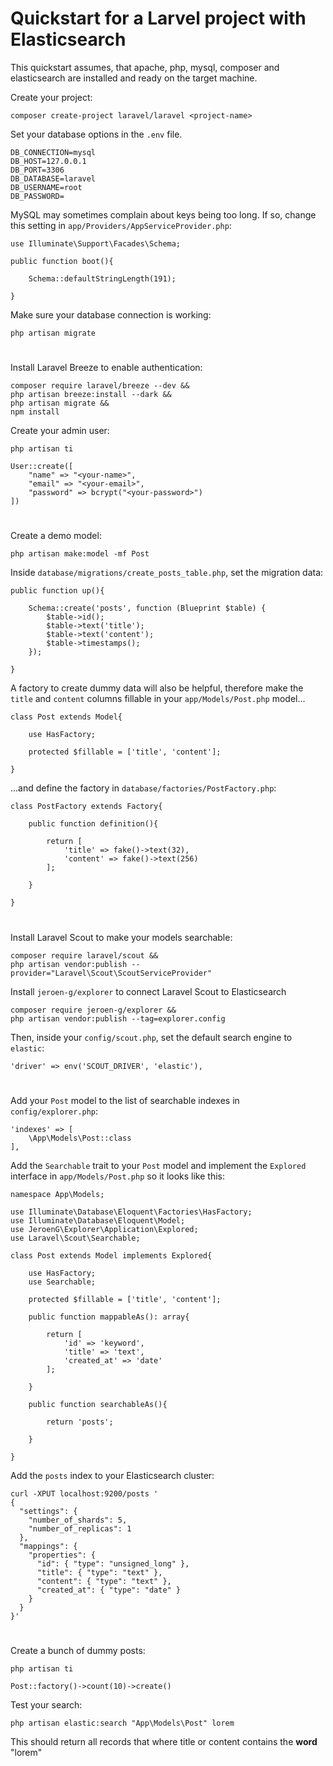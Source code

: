 # Quickstart for a Larvel project with Elasticsearch

This quickstart assumes, that apache, php, mysql, composer and elasticsearch are installed and ready on the target machine.

Create your project:

```
composer create-project laravel/laravel <project-name>
```

Set your database options in the `.env` file.

```
DB_CONNECTION=mysql
DB_HOST=127.0.0.1
DB_PORT=3306
DB_DATABASE=laravel
DB_USERNAME=root
DB_PASSWORD=
```

MySQL may sometimes complain about keys being too long. If so, change this setting in `app/Providers/AppServiceProvider.php`:

```
use Illuminate\Support\Facades\Schema;

public function boot(){

    Schema::defaultStringLength(191);

}
```

Make sure your database connection is working:

```
php artisan migrate
```

#
Install Laravel Breeze to enable authentication:

```
composer require laravel/breeze --dev &&
php artisan breeze:install --dark &&
php artisan migrate &&
npm install
```

Create your admin user:

```
php artisan ti

User::create([
    "name" => "<your-name>",
    "email" => "<your-email>",
    "password" => bcrypt("<your-password>")
])
```

#

Create a demo model:

```
php artisan make:model -mf Post
```

Inside `database/migrations/create_posts_table.php`, set the migration data:

```
public function up(){

    Schema::create('posts', function (Blueprint $table) {
        $table->id();
        $table->text('title');
        $table->text('content');
        $table->timestamps();
    });

}
```
A factory to create dummy data will also be helpful, therefore make the `title` and `content` columns fillable in your `app/Models/Post.php` model...

```
class Post extends Model{

    use HasFactory;

    protected $fillable = ['title', 'content'];

}
```

...and define the factory in `database/factories/PostFactory.php`:

```
class PostFactory extends Factory{
    
    public function definition(){

        return [
            'title' => fake()->text(32),
            'content' => fake()->text(256)
        ];

    }

}
```

#

Install Laravel Scout to make your models searchable:

```
composer require laravel/scout &&
php artisan vendor:publish --provider="Laravel\Scout\ScoutServiceProvider"
```

Install `jeroen-g/explorer` to connect Laravel Scout to Elasticsearch

```
composer require jeroen-g/explorer &&
php artisan vendor:publish --tag=explorer.config
```

Then, inside your `config/scout.php`, set the default search engine to `elastic`:

```
'driver' => env('SCOUT_DRIVER', 'elastic'),
```

#

Add your `Post` model to the list of searchable indexes in `config/explorer.php`:

```
'indexes' => [
    \App\Models\Post::class
],
```

Add the `Searchable` trait to your `Post` model and implement the `Explored` interface in `app/Models/Post.php` so it looks like this:

```
namespace App\Models;

use Illuminate\Database\Eloquent\Factories\HasFactory;
use Illuminate\Database\Eloquent\Model;
use JeroenG\Explorer\Application\Explored;
use Laravel\Scout\Searchable;

class Post extends Model implements Explored{

    use HasFactory;
    use Searchable;

    protected $fillable = ['title', 'content'];

    public function mappableAs(): array{

        return [
            'id' => 'keyword',
            'title' => 'text',
            'created_at' => 'date'
        ];

    }

    public function searchableAs(){

        return 'posts';

    }

}
```

Add the `posts` index to your Elasticsearch cluster:

```
curl -XPUT localhost:9200/posts '
{
  "settings": {
    "number_of_shards": 5,
    "number_of_replicas": 1
  },
  "mappings": {
    "properties": {
      "id": { "type": "unsigned_long" },
      "title": { "type": "text" },
      "content": { "type": "text" },
      "created_at": { "type": "date" }
    }
  }
}'
```

#

Create a bunch of dummy posts:

```
php artisan ti

Post::factory()->count(10)->create()
```

Test your search:

```
php artisan elastic:search "App\Models\Post" lorem
```

This should return all records that where title or content contains the **word** "lorem"